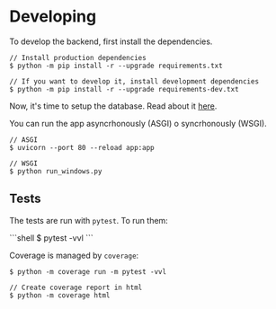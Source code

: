 # Developing

To develop the backend, first install the dependencies.

<div class="termy">

```shell
// Install production dependencies
$ python -m pip install -r --upgrade requirements.txt

// If you want to develop it, install development dependencies
$ python -m pip install -r --upgrade requirements-dev.txt
```

</div>

Now, it's time to setup the database. Read about it [here](#database-setup).

You can run the app asyncrhonously (ASGI) o syncrhonously (WSGI).

<div class="termy">

```shell
// ASGI
$ uvicorn --port 80 --reload app:app

// WSGI
$ python run_windows.py
```

</div>

## Tests

The tests are run with `pytest`. To run them:

<div class="termy">
```shell
$ pytest -vvl
```
</div>

Coverage is managed by `coverage`:

<div class="termy">

```console
$ python -m coverage run -m pytest -vvl

// Create coverage report in html
$ python -m coverage html
```
</div>
